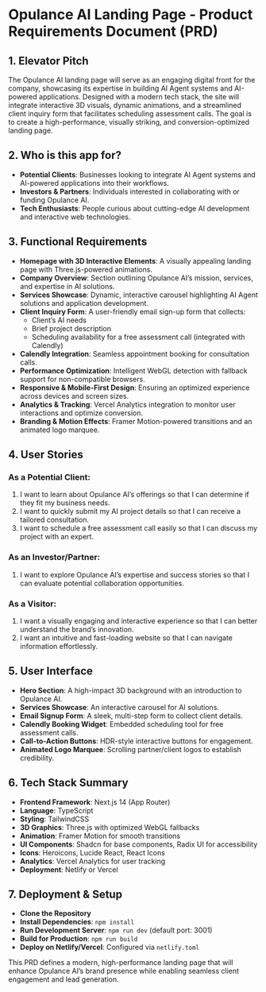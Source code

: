 # Opulance AI Landing Page - Product Requirements Document (PRD)

## 1. Elevator Pitch
The Opulance AI landing page will serve as an engaging digital front for the company, showcasing its expertise in building AI Agent systems and AI-powered applications. Designed with a modern tech stack, the site will integrate interactive 3D visuals, dynamic animations, and a streamlined client inquiry form that facilitates scheduling assessment calls. The goal is to create a high-performance, visually striking, and conversion-optimized landing page.

## 2. Who is this app for?
- **Potential Clients**: Businesses looking to integrate AI Agent systems and AI-powered applications into their workflows.
- **Investors & Partners**: Individuals interested in collaborating with or funding Opulance AI.
- **Tech Enthusiasts**: People curious about cutting-edge AI development and interactive web technologies.

## 3. Functional Requirements
- **Homepage with 3D Interactive Elements**: A visually appealing landing page with Three.js-powered animations.
- **Company Overview**: Section outlining Opulance AI’s mission, services, and expertise in AI solutions.
- **Services Showcase**: Dynamic, interactive carousel highlighting AI Agent solutions and application development.
- **Client Inquiry Form**: A user-friendly email sign-up form that collects:
  - Client’s AI needs
  - Brief project description
  - Scheduling availability for a free assessment call (integrated with Calendly)
- **Calendly Integration**: Seamless appointment booking for consultation calls.
- **Performance Optimization**: Intelligent WebGL detection with fallback support for non-compatible browsers.
- **Responsive & Mobile-First Design**: Ensuring an optimized experience across devices and screen sizes.
- **Analytics & Tracking**: Vercel Analytics integration to monitor user interactions and optimize conversion.
- **Branding & Motion Effects**: Framer Motion-powered transitions and an animated logo marquee.

## 4. User Stories
### As a Potential Client:
1. I want to learn about Opulance AI’s offerings so that I can determine if they fit my business needs.
2. I want to quickly submit my AI project details so that I can receive a tailored consultation.
3. I want to schedule a free assessment call easily so that I can discuss my project with an expert.

### As an Investor/Partner:
1. I want to explore Opulance AI’s expertise and success stories so that I can evaluate potential collaboration opportunities.

### As a Visitor:
1. I want a visually engaging and interactive experience so that I can better understand the brand’s innovation.
2. I want an intuitive and fast-loading website so that I can navigate information effortlessly.

## 5. User Interface
- **Hero Section**: A high-impact 3D background with an introduction to Opulance AI.
- **Services Showcase**: An interactive carousel for AI solutions.
- **Email Signup Form**: A sleek, multi-step form to collect client details.
- **Calendly Booking Widget**: Embedded scheduling tool for free assessment calls.
- **Call-to-Action Buttons**: HDR-style interactive buttons for engagement.
- **Animated Logo Marquee**: Scrolling partner/client logos to establish credibility.

## 6. Tech Stack Summary
- **Frontend Framework**: Next.js 14 (App Router)
- **Language**: TypeScript
- **Styling**: TailwindCSS
- **3D Graphics**: Three.js with optimized WebGL fallbacks
- **Animation**: Framer Motion for smooth transitions
- **UI Components**: Shadcn for base components, Radix UI for accessibility
- **Icons**: Heroicons, Lucide React, React Icons
- **Analytics**: Vercel Analytics for user tracking
- **Deployment**: Netlify or Vercel

## 7. Deployment & Setup
- **Clone the Repository**
- **Install Dependencies**: `npm install`
- **Run Development Server**: `npm run dev` (default port: 3001)
- **Build for Production**: `npm run build`
- **Deploy on Netlify/Vercel**: Configured via `netlify.toml`

This PRD defines a modern, high-performance landing page that will enhance Opulance AI’s brand presence while enabling seamless client engagement and lead generation.

